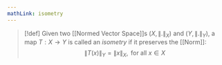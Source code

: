 ```yaml
---
mathLink: isometry
---
```

>[!def]
>Given two [[Normed Vector Space]]s $(X,\|.\|_X)$ and $(Y,\|.\|_Y)$, a map $T:X \rightarrow Y$ is called an *isometry* if it preserves the [[Norm]]: $$\|T(x)\|_{Y}=\|x\|_{X},\text{ for all }x\in X$$
